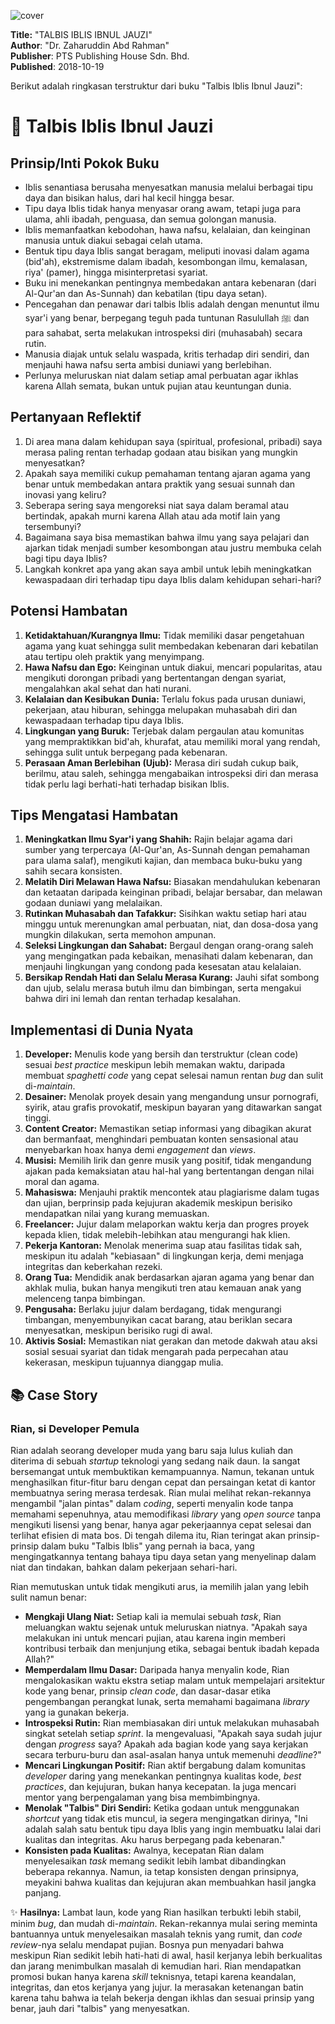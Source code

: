 
![cover](https://books.google.com/books/content?id=m910DwAAQBAJ&printsec=frontcover&img=1&zoom=1&edge=curl&source=gbs_api)



**Title:** "TALBIS IBLIS IBNUL JAUZI"  
**Author**: "Dr. Zaharuddin Abd Rahman"  
**Publisher**: PTS Publishing House Sdn. Bhd.  
**Published**: 2018-10-19  

Berikut adalah ringkasan terstruktur dari buku "Talbis Iblis Ibnul Jauzi":

# 📖 Talbis Iblis Ibnul Jauzi

## Prinsip/Inti Pokok Buku
-   Iblis senantiasa berusaha menyesatkan manusia melalui berbagai tipu daya dan bisikan halus, dari hal kecil hingga besar.
-   Tipu daya Iblis tidak hanya menyasar orang awam, tetapi juga para ulama, ahli ibadah, penguasa, dan semua golongan manusia.
-   Iblis memanfaatkan kebodohan, hawa nafsu, kelalaian, dan keinginan manusia untuk diakui sebagai celah utama.
-   Bentuk tipu daya Iblis sangat beragam, meliputi inovasi dalam agama (bid'ah), ekstremisme dalam ibadah, kesombongan ilmu, kemalasan, riya' (pamer), hingga misinterpretasi syariat.
-   Buku ini menekankan pentingnya membedakan antara kebenaran (dari Al-Qur'an dan As-Sunnah) dan kebatilan (tipu daya setan).
-   Pencegahan dan penawar dari talbis Iblis adalah dengan menuntut ilmu syar'i yang benar, berpegang teguh pada tuntunan Rasulullah ﷺ dan para sahabat, serta melakukan introspeksi diri (muhasabah) secara rutin.
-   Manusia diajak untuk selalu waspada, kritis terhadap diri sendiri, dan menjauhi hawa nafsu serta ambisi duniawi yang berlebihan.
-   Perlunya meluruskan niat dalam setiap amal perbuatan agar ikhlas karena Allah semata, bukan untuk pujian atau keuntungan dunia.

## Pertanyaan Reflektif
1.  Di area mana dalam kehidupan saya (spiritual, profesional, pribadi) saya merasa paling rentan terhadap godaan atau bisikan yang mungkin menyesatkan?
2.  Apakah saya memiliki cukup pemahaman tentang ajaran agama yang benar untuk membedakan antara praktik yang sesuai sunnah dan inovasi yang keliru?
3.  Seberapa sering saya mengoreksi niat saya dalam beramal atau bertindak, apakah murni karena Allah atau ada motif lain yang tersembunyi?
4.  Bagaimana saya bisa memastikan bahwa ilmu yang saya pelajari dan ajarkan tidak menjadi sumber kesombongan atau justru membuka celah bagi tipu daya Iblis?
5.  Langkah konkret apa yang akan saya ambil untuk lebih meningkatkan kewaspadaan diri terhadap tipu daya Iblis dalam kehidupan sehari-hari?

## Potensi Hambatan
1.  **Ketidaktahuan/Kurangnya Ilmu:** Tidak memiliki dasar pengetahuan agama yang kuat sehingga sulit membedakan kebenaran dari kebatilan atau tertipu oleh praktik yang menyimpang.
2.  **Hawa Nafsu dan Ego:** Keinginan untuk diakui, mencari popularitas, atau mengikuti dorongan pribadi yang bertentangan dengan syariat, mengalahkan akal sehat dan hati nurani.
3.  **Kelalaian dan Kesibukan Dunia:** Terlalu fokus pada urusan duniawi, pekerjaan, atau hiburan, sehingga melupakan muhasabah diri dan kewaspadaan terhadap tipu daya Iblis.
4.  **Lingkungan yang Buruk:** Terjebak dalam pergaulan atau komunitas yang mempraktikkan bid'ah, khurafat, atau memiliki moral yang rendah, sehingga sulit untuk berpegang pada kebenaran.
5.  **Perasaan Aman Berlebihan (Ujub):** Merasa diri sudah cukup baik, berilmu, atau saleh, sehingga mengabaikan introspeksi diri dan merasa tidak perlu lagi berhati-hati terhadap bisikan Iblis.

## Tips Mengatasi Hambatan
1.  **Meningkatkan Ilmu Syar'i yang Shahih:** Rajin belajar agama dari sumber yang terpercaya (Al-Qur'an, As-Sunnah dengan pemahaman para ulama salaf), mengikuti kajian, dan membaca buku-buku yang sahih secara konsisten.
2.  **Melatih Diri Melawan Hawa Nafsu:** Biasakan mendahulukan kebenaran dan ketaatan daripada keinginan pribadi, belajar bersabar, dan melawan godaan duniawi yang melalaikan.
3.  **Rutinkan Muhasabah dan Tafakkur:** Sisihkan waktu setiap hari atau minggu untuk merenungkan amal perbuatan, niat, dan dosa-dosa yang mungkin dilakukan, serta memohon ampunan.
4.  **Seleksi Lingkungan dan Sahabat:** Bergaul dengan orang-orang saleh yang mengingatkan pada kebaikan, menasihati dalam kebenaran, dan menjauhi lingkungan yang condong pada kesesatan atau kelalaian.
5.  **Bersikap Rendah Hati dan Selalu Merasa Kurang:** Jauhi sifat sombong dan ujub, selalu merasa butuh ilmu dan bimbingan, serta mengakui bahwa diri ini lemah dan rentan terhadap kesalahan.

## Implementasi di Dunia Nyata
1.  **Developer:** Menulis kode yang bersih dan terstruktur (clean code) sesuai *best practice* meskipun lebih memakan waktu, daripada membuat *spaghetti code* yang cepat selesai namun rentan *bug* dan sulit di-*maintain*.
2.  **Desainer:** Menolak proyek desain yang mengandung unsur pornografi, syirik, atau grafis provokatif, meskipun bayaran yang ditawarkan sangat tinggi.
3.  **Content Creator:** Memastikan setiap informasi yang dibagikan akurat dan bermanfaat, menghindari pembuatan konten sensasional atau menyebarkan hoax hanya demi *engagement* dan *views*.
4.  **Musisi:** Memilih lirik dan genre musik yang positif, tidak mengandung ajakan pada kemaksiatan atau hal-hal yang bertentangan dengan nilai moral dan agama.
5.  **Mahasiswa:** Menjauhi praktik mencontek atau plagiarisme dalam tugas dan ujian, berprinsip pada kejujuran akademik meskipun berisiko mendapatkan nilai yang kurang memuaskan.
6.  **Freelancer:** Jujur dalam melaporkan waktu kerja dan progres proyek kepada klien, tidak melebih-lebihkan atau mengurangi hak klien.
7.  **Pekerja Kantoran:** Menolak menerima suap atau fasilitas tidak sah, meskipun itu adalah "kebiasaan" di lingkungan kerja, demi menjaga integritas dan keberkahan rezeki.
8.  **Orang Tua:** Mendidik anak berdasarkan ajaran agama yang benar dan akhlak mulia, bukan hanya mengikuti tren atau kemauan anak yang melenceng tanpa bimbingan.
9.  **Pengusaha:** Berlaku jujur dalam berdagang, tidak mengurangi timbangan, menyembunyikan cacat barang, atau beriklan secara menyesatkan, meskipun berisiko rugi di awal.
10. **Aktivis Sosial:** Memastikan niat gerakan dan metode dakwah atau aksi sosial sesuai syariat dan tidak mengarah pada perpecahan atau kekerasan, meskipun tujuannya dianggap mulia.

## 📚 Case Story

### Rian, si Developer Pemula

Rian adalah seorang developer muda yang baru saja lulus kuliah dan diterima di sebuah *startup* teknologi yang sedang naik daun. Ia sangat bersemangat untuk membuktikan kemampuannya. Namun, tekanan untuk menghasilkan fitur-fitur baru dengan cepat dan persaingan ketat di kantor membuatnya sering merasa terdesak. Rian mulai melihat rekan-rekannya mengambil "jalan pintas" dalam *coding*, seperti menyalin kode tanpa memahami sepenuhnya, atau memodifikasi *library* yang *open source* tanpa mengikuti lisensi yang benar, hanya agar pekerjaannya cepat selesai dan terlihat efisien di mata bos. Di tengah dilema itu, Rian teringat akan prinsip-prinsip dalam buku "Talbis Iblis" yang pernah ia baca, yang mengingatkannya tentang bahaya tipu daya setan yang menyelinap dalam niat dan tindakan, bahkan dalam pekerjaan sehari-hari.

Rian memutuskan untuk tidak mengikuti arus, ia memilih jalan yang lebih sulit namun benar:

-   **Mengkaji Ulang Niat:** Setiap kali ia memulai sebuah *task*, Rian meluangkan waktu sejenak untuk meluruskan niatnya. "Apakah saya melakukan ini untuk mencari pujian, atau karena ingin memberi kontribusi terbaik dan menjunjung etika, sebagai bentuk ibadah kepada Allah?"
-   **Memperdalam Ilmu Dasar:** Daripada hanya menyalin kode, Rian mengalokasikan waktu ekstra setiap malam untuk mempelajari arsitektur kode yang benar, prinsip *clean code*, dan dasar-dasar etika pengembangan perangkat lunak, serta memahami bagaimana *library* yang ia gunakan bekerja.
-   **Introspeksi Rutin:** Rian membiasakan diri untuk melakukan muhasabah singkat setelah setiap *sprint*. Ia mengevaluasi, "Apakah saya sudah jujur dengan *progress* saya? Apakah ada bagian kode yang saya kerjakan secara terburu-buru dan asal-asalan hanya untuk memenuhi *deadline*?"
-   **Mencari Lingkungan Positif:** Rian aktif bergabung dalam komunitas *developer* daring yang menekankan pentingnya kualitas kode, *best practices*, dan kejujuran, bukan hanya kecepatan. Ia juga mencari mentor yang berpengalaman yang bisa membimbingnya.
-   **Menolak "Talbis" Diri Sendiri:** Ketika godaan untuk menggunakan *shortcut* yang tidak etis muncul, ia segera mengingatkan dirinya, "Ini adalah salah satu bentuk tipu daya Iblis yang ingin membuatku lalai dari kualitas dan integritas. Aku harus berpegang pada kebenaran."
-   **Konsisten pada Kualitas:** Awalnya, kecepatan Rian dalam menyelesaikan *task* memang sedikit lebih lambat dibandingkan beberapa rekannya. Namun, ia tetap konsisten dengan prinsipnya, meyakini bahwa kualitas dan kejujuran akan membuahkan hasil jangka panjang.

✨ **Hasilnya:** Lambat laun, kode yang Rian hasilkan terbukti lebih stabil, minim *bug*, dan mudah di-*maintain*. Rekan-rekannya mulai sering meminta bantuannya untuk menyelesaikan masalah teknis yang rumit, dan *code review*-nya selalu mendapat pujian. Bosnya pun menyadari bahwa meskipun Rian sedikit lebih hati-hati di awal, hasil kerjanya lebih berkualitas dan jarang menimbulkan masalah di kemudian hari. Rian mendapatkan promosi bukan hanya karena *skill* teknisnya, tetapi karena keandalan, integritas, dan etos kerjanya yang jujur. Ia merasakan ketenangan batin karena tahu bahwa ia telah bekerja dengan ikhlas dan sesuai prinsip yang benar, jauh dari "talbis" yang menyesatkan.
